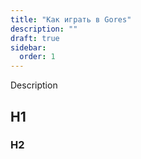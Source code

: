 ```yaml
---
title: "Как играть в Gores"
description: ""
draft: true
sidebar:
  order: 1
---
```


Description

## H1

### H2
